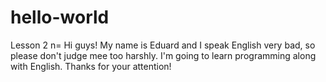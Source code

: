 # hello-world
Lesson 2
n=
Hi guys! My name is Eduard and I speak English very bad, so please don't judge  mee too harshly. I'm going to learn programming along with English. Thanks for your attention!
